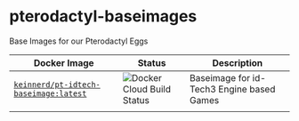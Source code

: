 # pterodactyl-baseimages
Base Images for our Pterodactyl Eggs

| Docker Image | Status | Description |
|--|--|--|
| [`keinnerd/pt-idtech-baseimage:latest`](https://hub.docker.com/r/keinnerd/pt-idtech-baseimage) | ![Docker Cloud Build Status](https://img.shields.io/docker/cloud/build/keinnerd/pt-idtech-baseimage?style=flat-square) | Baseimage for id-Tech3 Engine based Games |
|  |  |  |
